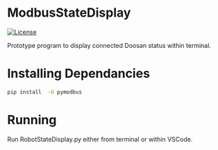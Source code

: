 # ModbusStateDisplay

[![License](https://img.shields.io/github/license/Danevolent/Doosan_stuff?color=blue)](https://en.wikipedia.org/wiki/MIT_License)

Prototype program to display connected Doosan status within terminal.

# Installing Dependancies
```bash
pip install  -U pymodbus
```

# Running
Run RobotStateDisplay.py either from terminal or within VSCode.

